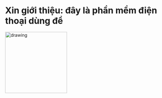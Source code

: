 # __Xin giới thiệu: đây là phần mềm điện thoại dùng để__
<img src="drawing.jpg" alt="drawing" width="200px"/>
